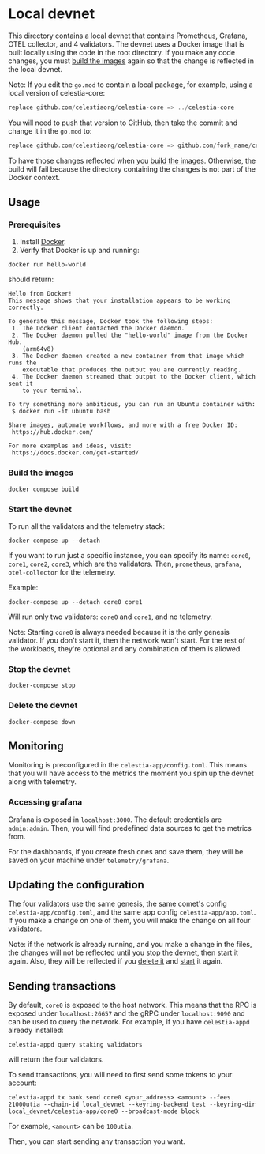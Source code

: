 # Local devnet

This directory contains a local devnet that contains Prometheus, Grafana, OTEL collector, and 4 validators. The devnet uses a Docker image that is built locally using the code in the root directory. If you make any code changes, you must [build the images](#build-the-images) again so that the change is reflected in the local devnet.

Note: If you edit the `go.mod` to contain a local package, for example, using a local version of celestia-core:

```go
replace github.com/celestiaorg/celestia-core => ../celestia-core
```

You will need to push that version to GitHub, then take the commit and change it in the `go.mod` to:

```go
replace github.com/celestiaorg/celestia-core => github.com/fork_name/celestia-core <commit>
```

To have those changes reflected when you [build the images](#build-the-images). Otherwise, the build will fail because the directory containing the changes is not part of the Docker context.

## Usage

### Prerequisites

1. Install [Docker](https://docs.docker.com/get-docker/).
1. Verify that Docker is up and running:

```shell
docker run hello-world
```

should return:

```text
Hello from Docker!
This message shows that your installation appears to be working correctly.

To generate this message, Docker took the following steps:
 1. The Docker client contacted the Docker daemon.
 2. The Docker daemon pulled the "hello-world" image from the Docker Hub.
    (arm64v8)
 3. The Docker daemon created a new container from that image which runs the
    executable that produces the output you are currently reading.
 4. The Docker daemon streamed that output to the Docker client, which sent it
    to your terminal.

To try something more ambitious, you can run an Ubuntu container with:
 $ docker run -it ubuntu bash

Share images, automate workflows, and more with a free Docker ID:
 https://hub.docker.com/

For more examples and ideas, visit:
 https://docs.docker.com/get-started/
```

### Build the images

```shell
docker compose build
```

### Start the devnet

To run all the validators and the telemetry stack:

```shell
docker compose up --detach
```

If you want to run just a specific instance, you can specify its name: `core0`, `core1`, `core2`, `core3`, which are the validators. Then, `prometheus`, `grafana`, `otel-collector` for the telemetry.

Example:

```shell
docker-compose up --detach core0 core1
```

Will run only two validators: `core0` and `core1`, and no telemetry.

Note: Starting `core0` is always needed because it is the only genesis validator. If you don't start it, then the network won't start. For the rest of the workloads, they're optional and any combination of them is allowed.

### Stop the devnet

```shell
docker-compose stop
```

### Delete the devnet

```shell
docker-compose down
```

## Monitoring

Monitoring is preconfigured in the `celestia-app/config.toml`. This means that you will have access to the metrics the moment you spin up the devnet along with telemetry.

### Accessing grafana

Grafana is exposed in `localhost:3000`. The default credentials are `admin:admin`. Then, you will find predefined data sources to get the metrics from.

For the dashboards, if you create fresh ones and save them, they will be saved on your machine under `telemetry/grafana`.

## Updating the configuration

The four validators use the same genesis, the same comet's config `celestia-app/config.toml`, and the same app config `celestia-app/app.toml`. If you make a change on one of them, you will make the change on all four validators.

Note: if the network is already running, and you make a change in the files, the changes will not be reflected until you [stop the devnet](#stop-the-devnet), then [start](#start-the-devnet) it again. Also, they will be reflected if you [delete it](#delete-the-devnet) and [start](#start-the-devnet) it again.

## Sending transactions

By default, `core0` is exposed to the host network. This means that the RPC is exposed under `localhost:26657` and the gRPC under `localhost:9090` and can be used to query the network. For example, if you have `celestia-appd` already installed:

```shell
celestia-appd query staking validators
```

will return the four validators.

To send transactions, you will need to first send some tokens to your account:

```shell
celestia-appd tx bank send core0 <your_address> <amount> --fees 21000utia --chain-id local_devnet --keyring-backend test --keyring-dir local_devnet/celestia-app/core0 --broadcast-mode block
```

For example, `<amount>` can be `100utia`.

Then, you can start sending any transaction you want.
